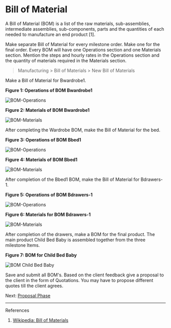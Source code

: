 # Bill of Material

<p class="lead">A Bill of Material (BOM) is a list of the raw materials, sub-assemblies, intermediate assemblies, sub-components, parts and the quantities of each needed to manufacture an end product [1].</p>

Make separate Bill of Material for every milestone order. Make one for the final order. Every BOM will have one Operations section and one Materials section. Mention the steps and hourly rates in the Operations section and the quantity of materials required in the Materials section.

> Manufacturing > Bill of Materials > New Bill of Materials

Make a Bill of Material for Bwardrobe1.

__Figure 1: Operations of BOM Bwardrobe1__

![BOM-Operations](/assets/frappe_io/images/erpnext/e-t-o-bom-op-bwardrobe.png)

__Figure 2: Materials of BOM Bwardrobe1__

![BOM-Materials](/assets/frappe_io/images/erpnext/e-t-o-bom-mate-bdrawer.png)

After completing the Wardrobe BOM, make the Bill of Material for the bed.

__Figure 3: Operations of BOM Bbed1__

![BOM-Operations](/assets/frappe_io/images/erpnext/e-t-o-ope-bom-bbed.png)

__Figure 4: Materials of BOM Bbed1__

![BOM-Materials](/assets/frappe_io/images/erpnext/e-t-o-bbed-mater-bom.png)

After completion of the Bbed1 BOM, make the Bill of Material for Bdrawers-1.

__Figure 5: Operations of BOM Bdrawers-1__

![BOM-Operations](/assets/frappe_io/images/erpnext/e-t-o-bom-oper-bdrawer.png)

__Figure 6: Materials for BOM Bdrawers-1__

![BOM-Materials](/assets/frappe_io/images/erpnext/e-t-o-mater-bwardrobe.png)


After completion of the drawers, make a BOM for the final product. The main product Child Bed Baby is assembled together from the three milestone Items.

__Figure 7: BOM for Child Bed Baby__

![BOM Child Bed Baby](/assets/frappe_io/images/erpnext/e-t-o-bom-childbedbaby.png)

Save and submit all BOM's. Based on the client feedback give a proposal to the client in the form of Quotations. You may have to propose different quotes till the client agrees.


Next: [Proposal Phase](/apps/erpnext/guide-books/engineer-to-order/proposal-phase)


---

References



1. [Wikipedia: Bill of Materials](http://en.wikipedia.org/wiki/Bill_of_materials)
